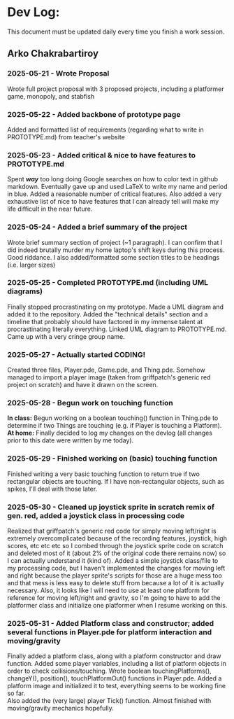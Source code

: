 # Dev Log:

This document must be updated daily every time you finish a work session.

## Arko Chakrabartiroy

### 2025-05-21 - Wrote Proposal
Wrote full project proposal with 3 proposed projects, including a platformer game, monopoly, and stabfish

### 2025-05-22 - Added backbone of prototype page
Added and formatted list of requirements (regarding what to write in PROTOTYPE.md) from teacher's website 

### 2025-05-23 - Added critical & nice to have features to PROTOTYPE.md
Spent _**way**_ too long doing Google searches on how to color text in github markdown. Eventually gave up and used LaTeX to write my name and period in blue. Added a reasonable number of critical features. Also added a very exhaustive list of nice to have features that I can already tell will make my life difficult in the near future.

### 2025-05-24 - Added a brief summary of the project
Wrote brief summary section of project (~1 paragraph). I can confirm that I did indeed brutally murder my home laptop's shift keys during this process. Good riddance. I also added/formatted some section titles to be headings (i.e. larger sizes)

### 2025-05-25 - Completed PROTOTYPE.md (including UML diagrams)
Finally stopped procrastinating on my prototype. Made a UML diagram and added it to the repository. Added the "technical details" section and a timeline that probably should have factored in my immense talent at procrastinating literally everything. Linked UML diagram to PROTOTYPE.md. Came up with a very cringe group name.

### 2025-05-27 - Actually started CODING!
Created three files, Player.pde, Game.pde, and Thing.pde. Somehow managed to import a player image (taken from griffpatch's generic red project on scratch) and have it drawn on the screen.

### 2025-05-28 - Begun work on touching function
**In class:** Begun working on a boolean touching() function in Thing.pde to determine if two Things are touching (e.g. if Player is touching a Platform).   
**At home:** Finally decided to log my changes on the devlog (all changes prior to this date were written by me today). 

### 2025-05-29 - Finished working on (basic) touching function
Finished writing a very basic touching function to return true if two rectangular objects are touching. If I have non-rectangular objects, such as spikes, I'll deal with those later.

### 2025-05-30 - Cleaned up joystick sprite in scratch remix of gen. red, added a joystick class in processing code
Realized that griffpatch's generic red code for simply moving left/right is extremely overcomplicated because of the recording features, joystick, high scores, etc etc etc so I combed through the joystick sprite code on scratch and deleted most of it (about 2% of the original code there remains now) so I can actually understand it (kind of). Added a simple joystick class/file to my processing code, but I haven't implemented the changes for moving left and right because the player sprite's scripts for those are a huge mess too and that mess is less easy to delete stuff from because a lot of it is actually necessary. Also, it looks like I will need to use at least one platform for reference for moving left/right and gravity, so I'm going to have to add the platformer class and initialize one platformer when I resume working on this.

### 2025-05-31 - Added Platform class and constructor; added several functions in Player.pde for platform interaction and moving/gravity
Finally added a platform class, along with a platform constructor and draw function. Added some player variables, including a list of platform objects in order to check collisions/touching. Wrote boolean touchingPlatforms(), changeY(), position(), touchPlatformOut() functions in Player.pde. Added a platform image and initialized it to test, everything seems to be working fine so far.     
Also added the (very large) player Tick() function. Almost finished with moving/gravity mechanics hopefully.
